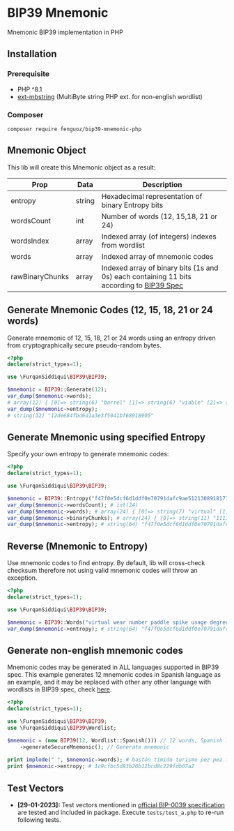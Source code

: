 # BIP39 Mnemonic

Mnemonic BIP39 implementation in PHP

## Installation

### Prerequisite

* PHP ^8.1
* [ext-mbstring](http://php.net/manual/en/book.mbstring.php) (MultiByte string PHP ext. for non-english wordlist)

### Composer

`composer require fenguoz/bip39-mnemonic-php`

## Mnemonic Object

This lib will create this Mnemonic object as a result:

| Prop            | Data   | Description                                                                                                                                                |
|-----------------|--------|------------------------------------------------------------------------------------------------------------------------------------------------------------|
| entropy         | string | Hexadecimal representation of binary Entropy bits                                                                                                          |
| wordsCount      | int    | Number of words (12, 15,18, 21 or 24)                                                                                                                      |
| wordsIndex      | array  | Indexed array (of integers) indexes from wordlist                                                                                                          |
| words           | array  | Indexed array of mnemonic codes                                                                                                                            |
| rawBinaryChunks | array  | Indexed array of binary bits (1s and 0s) each containing 11 bits according to [BIP39 Spec](https://github.com/bitcoin/bips/blob/master/bip-0039.mediawiki) |

## Generate Mnemonic Codes (12, 15, 18, 21 or 24 words)

Generate mnemonic of 12, 15, 18, 21 or 24 words using an entropy driven from cryptographically secure pseudo-random
bytes.

```php
<?php
declare(strict_types=1);

use \FurqanSiddiqui\BIP39\BIP39;

$mnemonic = BIP39::Generate(12);
var_dump($mnemonic->words);
# array(12) { [0]=> string(6) "barrel" [1]=> string(6) "viable" [2]=> string(6) "become" [3]=> string(4) "kiss" [4]=> string(6) "spider" [5]=> string(8) "business" [6]=> string(4) "wool" [7]=> string(6) "amused" [8]=> string(7) "satoshi" [9]=> string(4) "duty" [10]=> string(4) "girl" [11]=> string(5) "april" }
var_dump($mnemonic->entropy);
# string(32) "12de684fbd6d1a3e3f5041bf68918905" 
```

## Generate Mnemonic using specified Entropy

Specify your own entropy to generate mnemonic codes:

```php
<?php
declare(strict_types=1);

use \FurqanSiddiqui\BIP39\BIP39;

$mnemonic = BIP39::Entropy("f47f0e5dcf6d1ddf0e70791dafc9ae512130891817769976cd50533021e58a8b");
var_dump($mnemonic->wordsCount); # int(24) 
var_dump($mnemonic->words); # array(24) { [0]=> string(7) "virtual" [1]=> string(4) "wear" [2]=> stri...
var_dump($mnemonic->binaryChunks); # array(24) { [0]=> string(11) "11110100011" [1]=> string(11) "11111000011" [2]=> string(11) "10010...
var_dump($mnemonic->entropy); # string(64) "f47f0e5dcf6d1ddf0e70791dafc9ae512130891817769976cd50533021e58a8b"
```

## Reverse (Mnemonic to Entropy)

Use mnemonic codes to find entropy. By default, lib will cross-check checksum therefore not using valid mnemonic codes
will throw an exception.

```php
<?php
declare(strict_types=1);

use \FurqanSiddiqui\BIP39\BIP39;

$mnemonic = BIP39::Words("virtual wear number paddle spike usage degree august buffalo layer high pelican basic duty gate uphold offer reopen favorite please acoustic version clay leader");
var_dump($mnemonic->entropy); # string(64) "f47f0e5dcf6d1ddf0e70791dafc9ae512130891817769976cd50533021e58a8b"
```

## Generate non-english mnemonic codes

Mnemonic codes may be generated in ALL languages supported in BIP39 spec. This example generates 12 mnemonic codes in
Spanish language as an example, and it may be replaced with other any other language with wordlists in BIP39 spec,
check [here](https://github.com/bitcoin/bips/blob/master/bip-0039/bip-0039-wordlists.md).

```php
<?php
declare(strict_types=1);

use \FurqanSiddiqui\BIP39\BIP39;
use \FurqanSiddiqui\BIP39\Wordlist;

$mnemonic = (new BIP39(12, Wordlist::Spanish())) // 12 words, Spanish language
    ->generateSecureMnemonic(); // Generate mnemonic
    
print implode(" ", $mnemonic->words); # bastón tímido turismo pez pez fideo pellejo persona brinco yoga rasgo diluir
print $mnemonic->entropy; # 1c9cfbc5d93b26b12bcd8c229fdb07a2
```

## Test Vectors

* **[29-01-2023]:** Test vectors mentioned
  in [official BIP-0039 specification](https://github.com/bitcoin/bips/blob/master/bip-0039.mediawiki#user-content-Test_vectors)
  are tested and included in package. Execute `tests/test_a.php` to re-run following tests.
